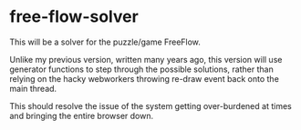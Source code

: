 # free-flow-solver

This will be a solver for the puzzle/game FreeFlow.

Unlike my previous version, written many years ago, this version will use generator functions to step through the possible solutions, rather than relying on the hacky webworkers throwing re-draw event back onto the main thread.

This should resolve the issue of the system getting over-burdened at times and bringing the entire browser down.


